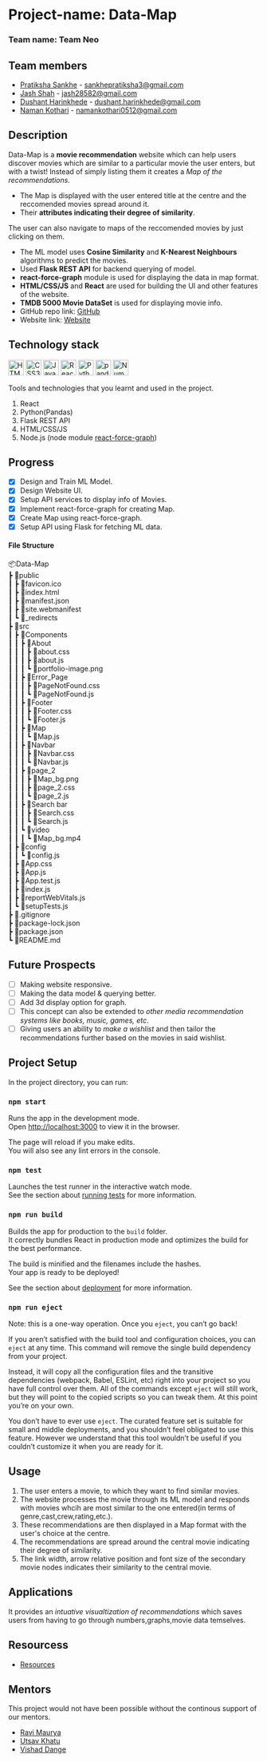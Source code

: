 # Project-name: Data-Map

### Team name: Team Neo

## Team members

* [Pratiksha Sankhe](https://github.com/psankhe28) - sankhepratiksha3@gmail.com
* [Jash Shah](https://github.com/Jash-Shah) - jash28582@gmail.com
* [Dushant Harinkhede](https://github.com/Dushant12) - dushant.harinkhede@gmail.com
* [Naman Kothari](https://github.com/NamanKothari5) - namankothari0512@gmail.com

## Description
<!-- Add your project description here. Your project description should cover how your website/app works. That way you can convey what your project is without the need for anyone to view the code. A more detailed readme in your project repository is encouraged, which can include build and use instructions etc.

* Use bullet points for any feature descriptions you may want to add


Don't forget to replace the link here with *your own Github repository* link.

Along with this, add the link of the drive folder that contains the app APK/Screenshots/Screen Recordings. If you have hosted your project on the web, add that link as well. -->
Data-Map is a **movie recommendation** website which can help users discover movies which are similar to a particular movie the user enters, but with a twist! Instead of simply listing them  it creates a *Map of the recommendations*. 

* The Map is displayed with the user entered title at the centre and the reccomended movies spread around it.
* Their **attributes indicating their degree of similarity**.

The user can also navigate to maps of the reccomended movies by just clicking on them.
* The ML model uses **Cosine Similarity** and **K-Nearest Neighbours** algorithms to predict the movies.
* Used **Flask REST API** for backend querying of model. 
* **react-force-graph** module is used for displaying the data in map format. 
* **HTML/CSS/JS** and **React** are used for building the UI and other features of the website. 
* **TMDB 5000 Movie DataSet** is used for displaying movie info.
* GitHub repo link: [GitHub](https://github.com/psankhe28/Data-Map)
* Website link: [Website](https://data-map.vercel.app/)

## Technology stack
<a href="https://www.w3.org/TR/html5/" title="HTML5"><img src="https://github.com/get-icon/geticon/raw/master/icons/html-5.svg" alt="HTML5" width="31px" height="31px"></a>
<a href="https://www.w3.org/TR/CSS/" title="CSS3"><img src="https://github.com/get-icon/geticon/raw/master/icons/css-3.svg" alt="CSS3" width="31px" height="31px"></a>
<a href="https://developer.mozilla.org/en-US/docs/Web/JavaScript" title="JavaScript"><img src="https://github.com/get-icon/geticon/raw/master/icons/javascript.svg" alt="JavaScript" width="31px" height="31px"></a>
<a href="https://reactjs.org/" title="React"><img src="https://github.com/get-icon/geticon/raw/master/icons/react.svg" alt="React" width="31px" height="31px"></a>
<a href="https://www.python.org/" title="Python"><img src="https://github.com/get-icon/geticon/raw/master/icons/python.svg" alt="Python" width="31px" height="31px"></a>
<a href="https://pandas.pydata.org/" title="pandas"><img src="https://github.com/get-icon/geticon/raw/master/icons/pandas-icon.svg" alt="pandas" width="31px" height="31px"></a>
<a href="https://numpy.org/" title="NumPy"><img src="https://github.com/get-icon/geticon/raw/master/icons/numpy-icon.svg" alt="NumPy" width="31px" height="31px"></a>

Tools and technologies that you learnt and used in the project.

1. React 
2. Python(Pandas)
3. Flask REST API
4. HTML/CSS/JS 
5. Node.js (node module [react-force-graph](https://github.com/vasturiano/react-force-graph#link-styling))

## Progress

- [x] Design and Train ML Model.
- [x] Design Website UI.
- [x] Setup API services to display info of Movies.
- [x] Implement react-force-graph for creating Map.
- [x] Create Map using react-force-graph.
- [x] Setup API using Flask for fetching ML data.

<!-- List down all the tasks/features for your project and cross out the ones which are completed. -->
#### File Structure
📦Data-Map  
 ┣ 📂public  
 ┃ ┣ 📜favicon.ico   
 ┃ ┣ 📜index.html  
 ┃ ┣ 📜manifest.json   
 ┃ ┣ 📜site.webmanifest  
 ┃ ┗ 📜_redirects  
 ┣ 📂src  
 ┃ ┣ 📂Components  
 ┃ ┃ ┣ 📂About  
 ┃ ┃ ┃ ┣ 📜about.css  
 ┃ ┃ ┃ ┣ 📜about.js  
 ┃ ┃ ┃ ┗ 📜portfolio-image.png  
 ┃ ┃ ┣ 📂Error_Page  
 ┃ ┃ ┃ ┣ 📜PageNotFound.css  
 ┃ ┃ ┃ ┗ 📜PageNotFound.js  
 ┃ ┃ ┣ 📂Footer  
 ┃ ┃ ┃ ┣ 📜Footer.css  
 ┃ ┃ ┃ ┗ 📜Footer.js  
 ┃ ┃ ┣ 📂Map  
 ┃ ┃ ┃ ┗ 📜Map.js  
 ┃ ┃ ┣ 📂Navbar  
 ┃ ┃ ┃ ┣ 📜Navbar.css  
 ┃ ┃ ┃ ┗ 📜Navbar.js  
 ┃ ┃ ┣ 📂page_2  
 ┃ ┃ ┃ ┣ 📜Map_bg.png  
 ┃ ┃ ┃ ┣ 📜page_2.css  
 ┃ ┃ ┃ ┗ 📜page_2.js  
 ┃ ┃ ┣ 📂Search bar  
 ┃ ┃ ┃ ┣ 📜Search.css  
 ┃ ┃ ┃ ┗ 📜Search.js  
 ┃ ┃ ┗ 📂video  
 ┃ ┃ ┃ ┗ 📜Map_bg.mp4  
 ┃ ┣ 📂config  
 ┃ ┃ ┗ 📜config.js  
 ┃ ┣ 📜App.css  
 ┃ ┣ 📜App.js  
 ┃ ┣ 📜App.test.js  
 ┃ ┣ 📜index.js  
 ┃ ┣ 📜reportWebVitals.js  
 ┃ ┗ 📜setupTests.js  
 ┣ 📜.gitignore  
 ┣ 📜package-lock.json  
 ┣ 📜package.json  
 ┗ 📜README.md  
 
## Future Prospects
- [ ] Making website responsive.
- [ ] Making the data model & querying better.
- [ ] Add 3d display option for graph.
- [ ] This concept can also be extended to *other media recommendation systems like books, music, games, etc*.
- [ ] Giving users an ability to *make a wishlist* and then tailor the recommendations further based on the movies in said wishlist.

## Project Setup
In the project directory, you can run:

### `npm start`

Runs the app in the development mode.\
Open [http://localhost:3000](http://localhost:3000) to view it in the browser.

The page will reload if you make edits.\
You will also see any lint errors in the console.

### `npm test`

Launches the test runner in the interactive watch mode.\
See the section about [running tests](https://facebook.github.io/create-react-app/docs/running-tests) for more information.

### `npm run build`

Builds the app for production to the `build` folder.\
It correctly bundles React in production mode and optimizes the build for the best performance.

The build is minified and the filenames include the hashes.\
Your app is ready to be deployed!

See the section about [deployment](https://facebook.github.io/create-react-app/docs/deployment) for more information.

### `npm run eject`

Note: this is a one-way operation. Once you `eject`, you can’t go back!

If you aren’t satisfied with the build tool and configuration choices, you can `eject` at any time. This command will remove the single build dependency from your project.

Instead, it will copy all the configuration files and the transitive dependencies (webpack, Babel, ESLint, etc) right into your project so you have full control over them. All of the commands except `eject` will still work, but they will point to the copied scripts so you can tweak them. At this point you’re on your own.

You don’t have to ever use `eject`. The curated feature set is suitable for small and middle deployments, and you shouldn’t feel obligated to use this feature. However we understand that this tool wouldn’t be useful if you couldn’t customize it when you are ready for it.

## Usage
1. The user enters a movie, to which they want to find similar movies.
2. The website processes the movie through its ML model and responds with movies whcih are most similar to the one entered(in terms of genre,cast,crew,rating,etc.).
3. These recommendations are then displayed in a Map format with the user's choice at the centre.
4. The recommendations are spread around the central movie indicating their degree of similarity.
5. The link width, arrow relative position and font size of the secondary movie nodes indicates their similarity to the central movie.


## Applications
It provides an *intuative visualtization of recommendations* which saves users from having to go through numbers,graphs,movie data temselves.

## Resourcess
* [Resources](https://github.com/psankhe28/Data-Map/tree/pratiksha-dev/resources)

## Mentors
  This project would not have been possible without the continous support of our mentors.
* [Ravi Maurya](https://github.com/RaviMauryaHootowl)
* [Utsav Khatu](https://github.com/utsavk28)
* [Vishad Dange](https://github.com/vishalbdange)

